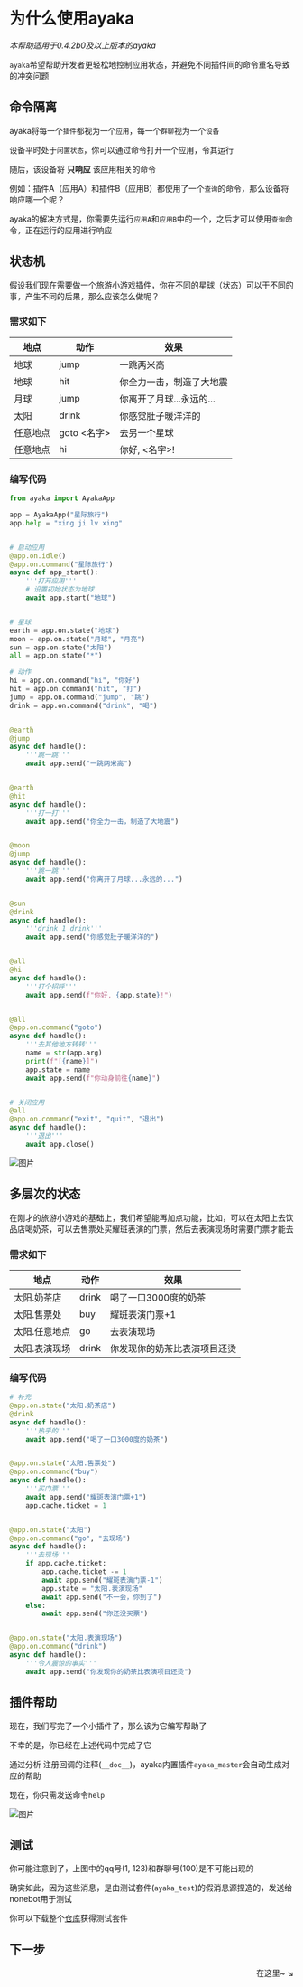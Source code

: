 # 为什么使用ayaka

*本帮助适用于0.4.2b0及以上版本的ayaka*

`ayaka`希望帮助开发者更轻松地控制应用状态，并避免不同插件间的命令重名导致的冲突问题

## 命令隔离

ayaka将每一个`插件`都视为一个`应用`，每一个`群聊`视为一个`设备`

设备平时处于`闲置状态`，你可以通过命令打开一个应用，令其运行

随后，该设备将 **只响应** 该应用相关的命令

例如：插件A（应用A）和插件B（应用B）都使用了一个`查询`的命令，那么设备将响应哪一个呢？

ayaka的解决方式是，你需要先运行`应用A`和`应用B`中的一个，之后才可以使用`查询`命令，正在运行的应用进行响应

## 状态机

假设我们现在需要做一个旅游小游戏插件，你在不同的星球（状态）可以干不同的事，产生不同的后果，那么应该怎么做呢？

### 需求如下

| 地点     | 动作        | 效果                     |
| -------- | ----------- | ------------------------ |
| 地球     | jump        | 一跳两米高               |
| 地球     | hit         | 你全力一击，制造了大地震 |
| 月球     | jump        | 你离开了月球...永远的... |
| 太阳     | drink       | 你感觉肚子暖洋洋的       |
| 任意地点 | goto <名字> | 去另一个星球             |
| 任意地点 | hi          | 你好, <名字>!            |

### 编写代码

```py
from ayaka import AyakaApp

app = AyakaApp("星际旅行")
app.help = "xing ji lv xing"


# 启动应用
@app.on.idle()
@app.on.command("星际旅行")
async def app_start():
    '''打开应用'''
    # 设置初始状态为地球
    await app.start("地球")


# 星球
earth = app.on.state("地球")
moon = app.on.state("月球", "月亮")
sun = app.on.state("太阳")
all = app.on.state("*")

# 动作
hi = app.on.command("hi", "你好")
hit = app.on.command("hit", "打")
jump = app.on.command("jump", "跳")
drink = app.on.command("drink", "喝")


@earth
@jump
async def handle():
    '''跳一跳'''
    await app.send("一跳两米高")


@earth
@hit
async def handle():
    '''打一打'''
    await app.send("你全力一击，制造了大地震")


@moon
@jump
async def handle():
    '''跳一跳'''
    await app.send("你离开了月球...永远的...")


@sun
@drink
async def handle():
    '''drink 1 drink'''
    await app.send("你感觉肚子暖洋洋的")


@all
@hi
async def handle():
    '''打个招呼'''
    await app.send(f"你好, {app.state}!")


@all
@app.on.command("goto")
async def handle():
    '''去其他地方转转'''
    name = str(app.arg)
    print(f"[{name}]")
    app.state = name
    await app.send(f"你动身前往{name}")


# 关闭应用
@all
@app.on.command("exit", "quit", "退出")
async def handle():
    '''退出'''
    await app.close()
```

![图片](星际旅行_1.png)

## 多层次的状态

在刚才的旅游小游戏的基础上，我们希望能再加点功能，比如，可以在太阳上去饮品店喝奶茶，可以去售票处买耀斑表演的门票，然后去表演现场时需要门票才能去

### 需求如下

| 地点          | 动作  | 效果                         |
| ------------- | ----- | ---------------------------- |
| 太阳.奶茶店   | drink | 喝了一口3000度的奶茶         |
| 太阳.售票处   | buy   | 耀斑表演门票+1               |
| 太阳.任意地点 | go    | 去表演现场                   |
| 太阳.表演现场 | drink | 你发现你的奶茶比表演项目还烫 |

### 编写代码

```py
# 补充
@app.on.state("太阳.奶茶店")
@drink
async def handle():
    '''热乎的'''
    await app.send("喝了一口3000度的奶茶")


@app.on.state("太阳.售票处")
@app.on.command("buy")
async def handle():
    '''买门票'''
    await app.send("耀斑表演门票+1")
    app.cache.ticket = 1


@app.on.state("太阳")
@app.on.command("go", "去现场")
async def handle():
    '''去现场'''
    if app.cache.ticket:
        app.cache.ticket -= 1
        await app.send("耀斑表演门票-1")
        app.state = "太阳.表演现场"
        await app.send("不一会，你到了")
    else:
        await app.send("你还没买票")


@app.on.state("太阳.表演现场")
@app.on.command("drink")
async def handle():
    '''令人震惊的事实'''
    await app.send("你发现你的奶茶比表演项目还烫")
```

## 插件帮助

现在，我们写完了一个小插件了，那么该为它编写帮助了

不幸的是，你已经在上述代码中完成了它

通过分析 注册回调的注释(`__doc__`)，ayaka内置插件`ayaka_master`会自动生成对应的帮助

现在，你只需发送命令`help` 

![图片](星际旅行_2.png)

## 测试

你可能注意到了，上图中的qq号(1, 123)和群聊号(100)是不可能出现的

确实如此，因为这些消息，是由测试套件(`ayaka_test`)的假消息源捏造的，发送给nonebot用于测试

你可以下载整个[仓库](https://github.com/bridgeL/nonebot-plugin-ayaka)获得测试套件

## 下一步

<div align="right">
    在这里~ ↘
</div>




